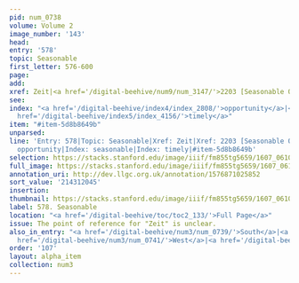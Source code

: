 ```yaml
---
pid: num_0738
volume: Volume 2
image_number: '143'
head:
entry: '578'
topic: Seasonable
first_letter: 576-600
page:
add:
xref: Zeit|<a href='/digital-beehive/num9/num_3147/'>2203 [Seasonable Opportunity]</a>
see:
index: "<a href='/digital-beehive/index4/index_2808/'>opportunity</a>|<a href='/digital-beehive/index4/index_3578/'>seasonable</a>|<a
  href='/digital-beehive/index5/index_4156/'>timely</a>"
item: "#item-5d8b8649b"
unparsed:
line: 'Entry: 578|Topic: Seasonable|Xref: Zeit|Xref: 2203 [Seasonable Opportunity]|Index:
  opportunity|Index: seasonable|Index: timely|#item-5d8b8649b'
selection: https://stacks.stanford.edu/image/iiif/fm855tg5659/1607_0610/407,2045,2830,506/full/0/default.jpg
full_image: https://stacks.stanford.edu/image/iiif/fm855tg5659/1607_0610/full/full/0/default.jpg
annotation_uri: http://dev.llgc.org.uk/annotation/1576871025852
sort_value: '214312045'
insertion:
thumbnail: https://stacks.stanford.edu/image/iiif/fm855tg5659/1607_0610/407,2045,600,180/250,/0/default.jpg
label: 578. Seasonable
location: "<a href='/digital-beehive/toc/toc2_133/'>Full Page</a>"
issue: The point of reference for "Zeit" is unclear.
also_in_entry: "<a href='/digital-beehive/num3/num_0739/'>South</a>|<a href='/digital-beehive/num3/num_0740/'>East</a>|<a
  href='/digital-beehive/num3/num_0741/'>West</a>|<a href='/digital-beehive/num3/num_0742/'>North</a>"
order: '107'
layout: alpha_item
collection: num3
---
```

